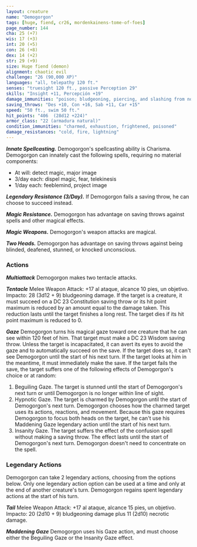 ```yaml
---
layout: creature
name: "Demogorgon"
tags: [huge, fiend, cr26, mordenkainens-tome-of-foes]
page_number: 144
cha: 25 (+7)
wis: 17 (+3)
int: 20 (+5)
con: 26 (+8)
dex: 14 (+2)
str: 29 (+9)
size: Huge fiend (demon)
alignment: chaotic evil
challenge: "26 (90,000 XP)"
languages: "all, telepathy 120 ft."
senses: "truesight 120 ft., passive Perception 29"
skills: "Insight +11, Percepción +19"
damage_immunities: "poison; bludgeoning, piercing, and slashing from nonmagical attacks"
saving_throws: "Des +10, Con +16, Sab +11, Car +15"
speed: "50 ft., swim 50 ft."
hit_points: "406  (28d12 +224)"
armor_class: "22 (armadura natural)"
condition_immunities: "charmed, exhaustion, frightened, poisoned"
damage_resistances: "cold, fire, lightning"
---
```


***Innate Spellcasting.*** Demogorgon's spellcasting ability is Charisma. Demogorgon can innately cast the following spells, requiring no material components:
* At will: detect magic, major image
* 3/day each: dispel magic, fear, telekinesis
* 1/day each: feeblemind, project image

***Legendary Resistance (3/Day).*** If Demogorgon fails a saving throw, he can choose to succeed instead.

***Magic Resistance.*** Demogorgon has advantage on saving throws against spells and other magical effects.

***Magic Weapons.*** Demogorgon's weapon attacks are magical.

***Two Heads.*** Demogorgon has advantage on saving throws against being blinded, deafened, stunned, or knocked unconscious.

### Actions

***Multiattack*** Demogorgon makes two tentacle attacks.

***Tentacle*** Melee Weapon Attack: +17 al ataque, alcance 10 pies, un objetivo. Impacto: 28 (3d12 + 9) bludgeoning damage. If the target is a creature, it must succeed on a DC 23 Constitution saving throw or its hit point maximum is reduced by an amount equal to the damage taken. This reduction lasts until the target finishes a long rest. The target dies if its hit point maximum is reduced to 0.

***Gaze*** Demogorgon turns his magical gaze toward one creature that he can see within 120 feet of him. That target must make a DC 23 Wisdom saving throw. Unless the target is incapacitated, it can avert its eyes to avoid the gaze and to automatically succeed on the save. If the target does so, it can't see Demogorgon until the start of his next turn. If the target looks at him in the meantime, it must immediately make the save.
If the target fails the save, the target suffers one of the following effects of Demogorgon's choice or at random:
1. Beguiling Gaze. The target is stunned until the start of Demogorgon's next turn or until Demogorgon is no longer within line of sight.
2. Hypnotic Gaze. The target is charmed by Demogorgon until the start of Demogorgon's next turn. Demogorgon chooses how the charmed target uses its actions, reactions, and movement. Because this gaze requires Demogorgon to focus both heads on the target, he can't use his Maddening Gaze legendary action until the start of his next turn.
3. Insanity Gaze. The target suffers the effect of the confusion spell without making a saving throw. The effect lasts until the start of Demogorgon's next turn. Demogorgon doesn't need to concentrate on the spell.

### Legendary Actions

Demogorgon can take 2 legendary actions, choosing from the options below. Only one legendary action option can be used at a time and only at the end of another creature's turn. Demogorgon regains spent legendary actions at the start of his turn.

***Tail*** Melee Weapon Attack: +17 al ataque, alcance 15 pies, un objetivo. Impacto: 20 (2d10 + 9) bludgeoning damage plus 11 (2d10) necrotic damage.

***Maddening Gaze*** Demogorgon uses his Gaze action, and must choose either the Beguiling Gaze or the Insanity Gaze effect.